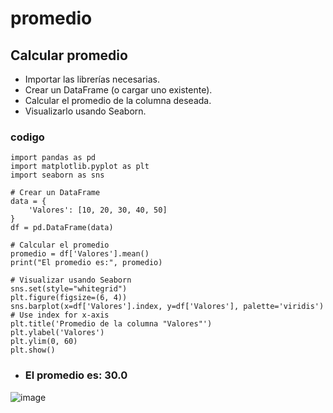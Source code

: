 # promedio

## Calcular promedio
 - Importar las librerías necesarias.
 - Crear un DataFrame (o cargar uno existente).
 - Calcular el promedio de la columna deseada.
 - Visualizarlo usando Seaborn.

### codigo 

~~~
import pandas as pd
import matplotlib.pyplot as plt
import seaborn as sns

# Crear un DataFrame
data = {
    'Valores': [10, 20, 30, 40, 50]
}
df = pd.DataFrame(data)

# Calcular el promedio
promedio = df['Valores'].mean()
print("El promedio es:", promedio)

# Visualizar usando Seaborn
sns.set(style="whitegrid")
plt.figure(figsize=(6, 4))
sns.barplot(x=df['Valores'].index, y=df['Valores'], palette='viridis')  # Use index for x-axis
plt.title('Promedio de la columna "Valores"')
plt.ylabel('Valores')
plt.ylim(0, 60)
plt.show()
~~~
- ### El promedio es: 30.0


![image](https://github.com/user-attachments/assets/65e67d9d-e690-4df6-89bb-85fa89b14e90)


